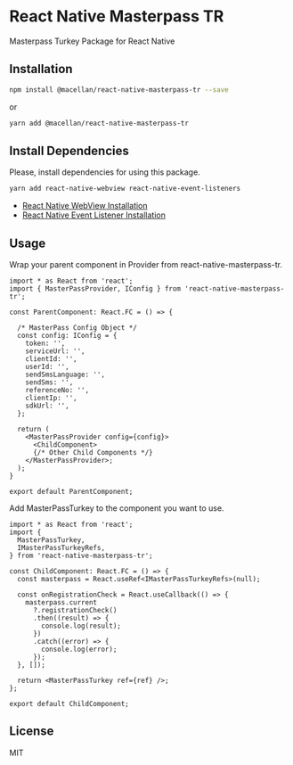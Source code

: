 # React Native Masterpass TR

Masterpass Turkey Package for React Native

## Installation

```sh
npm install @macellan/react-native-masterpass-tr --save
```

or

```sh
yarn add @macellan/react-native-masterpass-tr
```

## Install Dependencies

Please, install dependencies for using this package.

```sh
yarn add react-native-webview react-native-event-listeners
```

- [React Native WebView Installation](https://github.com/react-native-webview/react-native-webview/blob/master/docs/Getting-Started.md)
- [React Native Event Listener Installation](https://github.com/meinto/react-native-event-listeners#readme)

## Usage

Wrap your parent component in Provider from react-native-masterpass-tr.

```tsx
import * as React from 'react';
import { MasterPassProvider, IConfig } from 'react-native-masterpass-tr';

const ParentComponent: React.FC = () => {

  /* MasterPass Config Object */
  const config: IConfig = {
    token: '',
    serviceUrl: '',
    clientId: '',
    userId: '',
    sendSmsLanguage: '',
    sendSms: '',
    referenceNo: '',
    clientIp: '',
    sdkUrl: '',
  };

  return (
    <MasterPassProvider config={config}>
      <ChildComponent>
      {/* Other Child Components */}
    </MasterPassProvider>;
  );
}

export default ParentComponent;

```

Add MasterPassTurkey to the component you want to use.

```tsx
import * as React from 'react';
import {
  MasterPassTurkey,
  IMasterPassTurkeyRefs,
} from 'react-native-masterpass-tr';

const ChildComponent: React.FC = () => {
  const masterpass = React.useRef<IMasterPassTurkeyRefs>(null);

  const onRegistrationCheck = React.useCallback(() => {
    masterpass.current
      ?.registrationCheck()
      .then((result) => {
        console.log(result);
      })
      .catch((error) => {
        console.log(error);
      });
  }, []);

  return <MasterPassTurkey ref={ref} />;
};

export default ChildComponent;
```

## License

MIT
